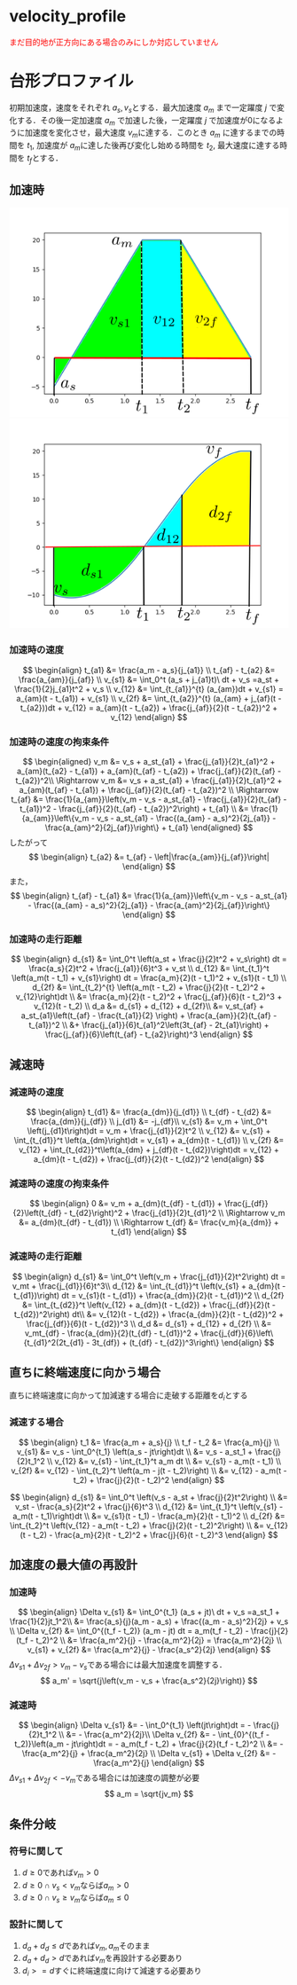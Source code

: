 # velocity_profile
<span style = "color : red">まだ目的地が正方向にある場合のみにしか対応していません</span>
# 台形プロファイル
初期加速度，速度をそれぞれ $a_s, v_s$とする．最大加速度 $a_m$ まで一定躍度 $j$ で変化する．その後一定加速度 $a_m$ で加速した後，一定躍度 $j$ で加速度が0になるように加速度を変化させ，最大速度 $v_m$に達する．このとき $a_m$ に達するまでの時間を $t_1$, 加速度が $a_m$に達した後再び変化し始める時間を $t_2$, 最大速度に達する時間を $t_f$とする．
## 加速時
![加速度の台形プロファイル](resource/trapezoidal_acc_edit.png)
![速度の変化](resource/trapezoidal_vel_edit.png)
### 加速時の速度
$$
\begin{align}
    t_{a1} &= \frac{a_m - a_s}{j_{a1}} \\ 
    t_{af} - t_{a2} &= \frac{a_{am}}{j_{af}} \\
    v_{s1} &= \int_0^t (a_s + j_{a1}t)\ dt + v_s =a_st + \frac{1}{2}j_{a1}t^2 + v_s \\
    v_{12} &= \int_{t_{a1}}^{t} (a_{am})dt + v_{s1} = a_{am}(t - t_{a1}) + v_{s1} \\
    v_{2f} &= \int_{t_{a2}}^{t} (a_{am} + j_{af}(t - t_{a2}))dt + v_{12} = a_{am}(t - t_{a2}) + \frac{j_{af}}{2}(t - t_{a2})^2 + v_{12} 
\end{align}
$$

### 加速時の速度の拘束条件
$$
\begin{aligned}
v_m &=  v_s + a_st_{a1} + \frac{j_{a1}}{2}t_{a1}^2 + a_{am}(t_{a2} - t_{a1}) + a_{am}(t_{af} - t_{a2}) + \frac{j_{af}}{2}(t_{af} - t_{a2})^2\\
\Rightarrow v_m &= v_s + a_st_{a1} + \frac{j_{a1}}{2}t_{a1}^2 + a_{am}(t_{af} - t_{a1}) + \frac{j_{af}}{2}(t_{af} - t_{a2})^2 \\
\Rightarrow t_{af} &= \frac{1}{a_{am}}\left(v_m - v_s - a_st_{a1} - \frac{j_{a1}}{2}(t_{af} - t_{a1})^2 - \frac{j_{af}}{2}(t_{af} - t_{a2})^2\right) + t_{a1} \\
&= \frac{1}{a_{am}}\left\{v_m - v_s - a_st_{a1} - \frac{(a_{am} - a_s)^2}{2j_{a1}} - \frac{a_{am}^2}{2j_{af}}\right\} + t_{a1} 
\end{aligned}
$$
したがって
$$
\begin{align}
    t_{a2} &= t_{af} - \left|\frac{a_{am}}{j_{af}}\right|
\end{align}
$$
また，
$$
\begin{align}
    t_{af} - t_{a1} &= \frac{1}{a_{am}}\left\{v_m - v_s - a_st_{a1} - \frac{(a_{am} - a_s)^2}{2j_{a1}} - \frac{a_{am}^2}{2j_{af}}\right\}
\end{align}
$$

### 加速時の走行距離
$$
\begin{align}
d_{s1} &= \int_0^t \left(a_st + \frac{j}{2}t^2 + v_s\right) dt = \frac{a_s}{2}t^2 + \frac{j_{a1}}{6}t^3 + v_st \\
d_{12} &= \int_{t_1}^t \left(a_m(t - t_1) + v_{s1}\right) dt = \frac{a_m}{2}(t - t_1)^2 + v_{s1}(t - t_1) \\
d_{2f} &= \int_{t_2}^{t} \left(a_m(t - t_2) + \frac{j}{2}(t - t_2)^2 + v_{12}\right)dt \\
 &= \frac{a_m}{2}(t - t_2)^2 + \frac{j_{af}}{6}(t - t_2)^3  + v_{12}(t - t_2) \\
d_a &= d_{s1} + d_{12} + d_{2f}\\
&= v_st_{af} + a_st_{a1}\left(t_{af} - \frac{t_{a1}}{2} \right) + \frac{a_{am}}{2}(t_{af} - t_{a1})^2 \\
&+ \frac{j_{a1}}{6}t_{a1}^2\left(3t_{af} - 2t_{a1}\right) + \frac{j_{af}}{6}\left(t_{af} - t_{a2}\right)^3
\end{align}
$$

## 減速時
### 減速時の速度
$$
\begin{align}
t_{d1} &= \frac{a_{dm}}{j_{d1}} \\
t_{df} - t_{d2} &= \frac{a_{dm}}{j_{df}} \\
j_{d1} &= -j_{df}\\
v_{s1} &= v_m + \int_0^t \left(j_{d1}t\right)dt = v_m + \frac{j_{d1}}{2}t^2 \\
v_{12} &= v_{s1} + \int_{t_{d1}}^t \left(a_{dm}\right)dt = v_{s1} + a_{dm}(t - t_{d1}) \\
v_{2f} &= v_{12} + \int_{t_{d2}}^t\left(a_{dm} + j_{df}(t - t_{d2})\right)dt = v_{12} + a_{dm}(t - t_{d2}) + \frac{j_{df}}{2}(t - t_{d2})^2  
\end{align}
$$
### 減速時の速度の拘束条件
$$
\begin{align}
0 &= v_m + a_{dm}(t_{df} - t_{d1}) + \frac{j_{df}}{2}\left(t_{df} - t_{d2}\right)^2 + \frac{j_{d1}}{2}t_{d1}^2 \\
\Rightarrow v_m &= a_{dm}(t_{df} - t_{d1}) \\
\Rightarrow t_{df} &= \frac{v_m}{a_{dm}} + t_{d1}
\end{align}
$$
### 減速時の走行距離
$$
\begin{align}
d_{s1} &= \int_0^t \left(v_m + \frac{j_{d1}}{2}t^2\right) dt = v_mt + \frac{j_{d1}}{6}t^3\\
d_{12} &= \int_{t_{d1}}^t \left(v_{s1} + a_{dm}(t - t_{d1})\right) dt = v_{s1}(t - t_{d1}) + \frac{a_{dm}}{2}(t - t_{d1})^2  \\
d_{2f} &= \int_{t_{d2}}^t \left(v_{12} + a_{dm}(t - t_{d2}) + \frac{j_{df}}{2}(t - t_{d2})^2\right) dt\\
&= v_{12}(t - t_{d2}) + \frac{a_{dm}}{2}(t - t_{d2})^2 + \frac{j_{df}}{6}(t - t_{d2})^3 \\
d_d &= d_{s1} + d_{12} + d_{2f} \\
&= v_mt_{df} - \frac{a_{dm}}{2}(t_{df} - t_{d1})^2 + \frac{j_{df}}{6}\left\{t_{d1}^2(2t_{d1} - 3t_{df}) + (t_{df} - t_{d2})^3\right\}
\end{align}
$$

<!-- ##　加減速時に走破する距離
$$
\begin{align}
    d_a + d_d &= v_st_{af} + a_st_{a1}\left(t_{af} - \frac{t_{a1}}{2}\right) + \frac{j}{6}\left(t_{a1}^2t_{af} - t_{d1}^2t_{df}\right) + v_mt_{df} \\
    & + \frac{1}{2a_{am}}\left(v_m - v_s + \frac{a_s^2}{2j}\right)^2 - \frac{1}{2a_{dm}}v_m^2 \\
    &= \left(\frac{a_s}{a_{am}^2} + \frac{1}{2a_{am}} + \frac{1}{2a_{dm}}\right)v_m^2 \\
    &+ \left\{\frac{a_s}{a_{am}^2}\left(\frac{a_s^2}{j} - 2v_s\right) + \frac{1}{a_{am}}\left(\frac{jt_{a1}}{6} - \frac{a_sa_{am}}{2j} \right) - \frac{jt_{d1}^2}{6a_{dm}} + t_{d1}\right\}v_m \\ 
    &+\left(\frac{a_s}{a_{am}^2} + \frac{1}{2a_{am}}\right)\left(\frac{a_s^2}{2j} - v_s\right)^2 + \left(\frac{6v_s + 3a_st_{a1} + jt_{a1}^2}{6a_{am}}\right)\left(\frac{a_s^2}{2j} - v_s\right) \\
    &+ \frac{v_s}{j}(a_{am} - a_s) - \frac{t_{d1}^2}{2}a_s + \frac{j}{6}(t_{a1}^3 - t_{d1}^3)
\end{align}
$$ -->

## 直ちに終端速度に向かう場合
直ちに終端速度に向かって加減速する場合に走破する距離を$d_i$とする
### 減速する場合
$$
\begin{align}
    t_1 &= \frac{a_m + a_s}{j} \\
    t_f - t_2 &= \frac{a_m}{j} \\
    v_{s1} &= v_s - \int_0^{t_1} \left(a_s - jt\right)dt \\
    &= v_s - a_st_1 + \frac{j}{2}t_1^2 \\
    v_{12} &= v_{s1} - \int_{t_1}^t a_m dt \\
    &= v_{s1} - a_m(t - t_1) \\
    v_{2f} &= v_{12} - \int_{t_2}^t \left(a_m - j(t - t_2)\right) \\
    &= v_{12} - a_m(t - t_2) + \frac{j}{2}(t - t_2)^2
\end{align}
$$

$$
\begin{align}
    d_{s1} &= \int_0^t \left(v_s - a_st + \frac{j}{2}t^2\right) \\
    &= v_st - \frac{a_s}{2}t^2  + \frac{j}{6}t^3 \\
    d_{12} &= \int_{t_1}^t \left(v_{s1} - a_m(t - t_1)\right)dt \\
    &= v_{s1}(t - t_1) - \frac{a_m}{2}(t - t_1)^2 \\
    d_{2f} &= \int_{t_2}^t \left(v_{12} - a_m(t - t_2) + \frac{j}{2}(t - t_2)^2\right) \\
    &= v_{12}(t - t_2) - \frac{a_m}{2}(t - t_2)^2 + \frac{j}{6}(t - t_2)^3
\end{align}
$$

## 加速度の最大値の再設計
### 加速時
$$
\begin{align}
    \Delta v_{s1} &= \int_0^{t_1} (a_s + jt)\ dt + v_s =a_st_1 + \frac{1}{2}jt_1^2\\
    &= \frac{a_s}{j}(a_m - a_s) + \frac{(a_m - a_s)^2}{2j} + v_s \\
    \Delta v_{2f} &= \int_0^{(t_f - t_2)} (a_m - jt) dt = a_m(t_f - t_2) - \frac{j}{2}(t_f - t_2)^2 \\
    &= \frac{a_m^2}{j} - \frac{a_m^2}{2j} = \frac{a_m^2}{2j} \\
    v_{s1} + v_{2f} &= \frac{a_m^2}{j} - \frac{a_s^2}{2j}
\end{align}
$$
$\Delta v_{s1} + \Delta v_{2f} > v_m - v_s$である場合には最大加速度を調整する．
$$
    a_m' = \sqrt{j\left(v_m - v_s + \frac{a_s^2}{2j}\right)}
$$

### 減速時
$$
\begin{align}
    \Delta v_{s1} &= - \int_0^{t_1} \left(jt\right)dt = - \frac{j}{2}t_1^2 \\
    &= - \frac{a_m^2}{2j}\\
    \Delta v_{2f} &= - \int_{0}^{(t_f - t_2)}\left(a_m - jt\right)dt = - a_m(t_f - t_2) + \frac{j}{2}(t_f - t_2)^2 \\
    &= -\frac{a_m^2}{j} + \frac{a_m^2}{2j} \\
    \Delta v_{s1} + \Delta v_{2f} &= -\frac{a_m^2}{j}
\end{align}
$$
$\Delta v_{s1} + \Delta v_{2f} < -v_m$である場合には加速度の調整が必要
$$
    a_m = \sqrt{jv_m}
$$
## 条件分岐
### 符号に関して
1. $d \ge 0$であれば$v_m > 0$
2. $d \ge 0 \cap v_s < v_m$ならば$a_m > 0$
2. $d \ge 0 \cap v_s \ge v_m$ならば$a_m \le 0$
### 設計に関して
1. $d_a + d_d \le d$であれば$v_m, a_m$そのまま
2. $d_a + d_d > d$であれば$v_m$を再設計する必要あり
3. $d_i >= d$すぐに終端速度に向けて減速する必要あり